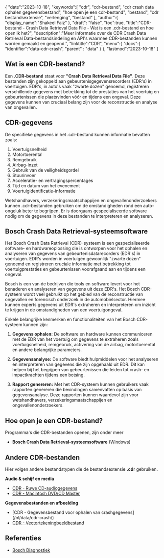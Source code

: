 {
"date":"2023-10-18",
   "keywords":[
"cdr",
"cdr-bestand",
"cdr crash data ophalen gegevensbestand",
"hoe open je een cdr-bestand",
"bestand",
"cdr bestandsextensie",
"verlenging",
"bestand"
],
   "author":{
"display_name":"Shakeel Faiz"
},
"draft": "false",
"toc":true,
"title":"CDR-bestand - Crash Data Retrieval Data File - Wat is een .cdr-bestand en hoe open ik het?",
   "description":"Meer informatie over de CDR Crash Data Retrieval Data-bestandsindeling en API's waarmee CDR-bestanden kunnen worden gemaakt en geopend.",
"linktitle":"CDR",
   "menu":{
      "docs":{
         "identifier":"data-cdr-crash",
"parent" : "data"
}
},
"lastmod":"2023-10-18"
}

## Wat is een CDR-bestand?

Een **.CDR-bestand** staat voor **"Crash Data Retrieval Data File"**. Deze bestanden zijn gekoppeld aan gebeurtenisgegevensrecorders (EDR's) in voertuigen. EDR's, in auto's vaak "zwarte dozen" genoemd, registreren verschillende gegevens met betrekking tot de prestaties van het voertuig en gebeurtenissen die plaatsvinden vóór en tijdens een ongeval. Deze gegevens kunnen van cruciaal belang zijn voor de reconstructie en analyse van ongevallen.

## CDR-gegevens

De specifieke gegevens in het .cdr-bestand kunnen informatie bevatten zoals:

1. Voertuigsnelheid
2. Motortoerental
3. Remgebruik
4. Airbag-inzet
5. Gebruik van de veiligheidsgordel
6. Stuurinvoer
7. Acceleratie- en vertragingspercentages
8. Tijd en datum van het evenement
9. Voertuigidentificatie-informatie

Wetshandhavers, verzekeringsmaatschappijen en ongevallenonderzoekers kunnen .cdr-bestanden gebruiken om de omstandigheden rond een auto-ongeluk beter te begrijpen. Er is doorgaans gespecialiseerde software nodig om de gegevens in deze bestanden te interpreteren en analyseren.

## Bosch Crash Data Retrieval-systeemsoftware

Het Bosch Crash Data Retrieval (CDR)-systeem is een gespecialiseerde software- en hardwareoplossing die is ontworpen voor het ophalen en analyseren van gegevens van gebeurtenisdatarecorders (EDR's) in voertuigen. EDR's worden in voertuigen gewoonlijk "zwarte dozen" genoemd en registreren cruciale informatie met betrekking tot voertuigprestaties en gebeurtenissen voorafgaand aan en tijdens een ongeval.

Bosch is een van de bedrijven die tools en software levert voor het benaderen en analyseren van gegevens uit deze EDR's. Het Bosch CDR-systeem wordt veel gebruikt op het gebied van de reconstructie van ongevallen en forensisch onderzoek in de automobielsector. Hiermee kunnen experts gegevens uit EDR's extraheren en interpreteren om inzicht te krijgen in de omstandigheden van een voertuigongeval.

Enkele belangrijke kenmerken en functionaliteiten van het Bosch CDR-systeem kunnen zijn:

1. **Gegevens ophalen:** De software en hardware kunnen communiceren met de EDR van het voertuig om gegevens te extraheren zoals voertuigsnelheid, remgebruik, activering van de airbag, motortoerental en andere belangrijke parameters.
    



2. **Gegevensanalyse:** De software biedt hulpmiddelen voor het analyseren en interpreteren van gegevens die zijn opgehaald uit EDR. Dit kan helpen bij het begrijpen van gebeurtenissen die leiden tot crash- en impactkrachten tijdens een botsing.
    



3. **Rapport genereren:** Met het CDR-systeem kunnen gebruikers vaak rapporten genereren die bevindingen samenvatten op basis van gegevensanalyse. Deze rapporten kunnen waardevol zijn voor wetshandhavers, verzekeringsmaatschappijen en ongevallenonderzoekers.
    



## Hoe open je een CDR-bestand?

Programma's die CDR-bestanden openen, zijn onder meer

- **Bosch Crash Data Retrieval-systeemsoftware** (Windows)

## Andere CDR-bestanden

Hier volgen andere bestandstypen die de bestandsextensie **.cdr** gebruiken.

**Audio & schijf en media**
- [CDR - Ruwe CD-audiogegevens](/nl/audio/cdr/)
- [CDR - Macintosh DVD/CD Master](/nl/disc-and-media/cdr/)

**Gegevensbestanden en afbeelding**
- [CDR - Gegevensbestand voor ophalen van crashgegevens] (/nl/data/cdr-crash/)
- [CDR - Vectortekeningbeeldbestand](/nl/image/cdr/)

## Referenties
* [Bosch Diagnostiek](https://cdr.boschdiagnostics.com/cdr/)


